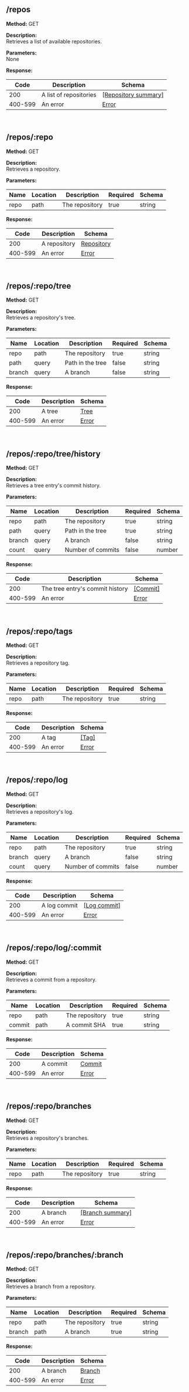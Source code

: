 ## /repos
**Method:** GET

**Description:**<br>
Retrieves a list of available repositories.

**Parameters:**<br>
None

**Response:**<br>

| Code    | Description            | Schema                                                              |
|---------|------------------------|---------------------------------------------------------------------|
| 200     | A list of repositories | [\[Repository summary\]](/docs/interfaces/api.RepositorySummary.html) |
| 400-599 | An error               | [Error](/docs/modules/api.html#Error)                               |

<br>

## /repos/:repo
**Method:** GET

**Description:**<br>
Retrieves a repository.

**Parameters:**<br>

| Name | Location | Description    | Required | Schema |
|------|----------|----------------|----------|--------|
| repo | path     | The repository | true     | string |

**Response:**<br>

| Code    | Description  | Schema                                             |
|---------|--------------|----------------------------------------------------|
| 200     | A repository | [Repository](/docs/interfaces/api.Repository.html) |
| 400-599 | An error     | [Error](/docs/modules/api.html#Error)              |

<br>

## /repos/:repo/tree
**Method:** GET

**Description:**<br>
Retrieves a repository's tree.

**Parameters:**<br>

| Name   | Location | Description      | Required | Schema |
|--------|----------|------------------|----------|--------|
| repo   | path     | The repository   | true     | string |
| path   | query    | Path in the tree | false    | string |
| branch | query    | A branch         | false    | string |

**Response:**<br>

| Code    | Description | Schema                                |
|---------|-------------|---------------------------------------|
| 200     | A tree      | [Tree](/docs/modules/api.html#Tree)   |
| 400-599 | An error    | [Error](/docs/modules/api.html#Error) |

<br>

## /repos/:repo/tree/history
**Method:** GET

**Description:**<br>
Retrieves a tree entry's commit history.

**Parameters:**<br>

| Name   | Location | Description       | Required | Schema |
|--------|----------|-------------------|----------|--------|
| repo   | path     | The repository    | true     | string |
| path   | query    | Path in the tree  | true     | string |
| branch | query    | A branch          | false    | string |
| count  | query    | Number of commits | false    | number |

**Response:**<br>

| Code    | Description                     | Schema                                |
|---------|---------------------------------|---------------------------------------|
| 200     | The tree entry's commit history | [\[Commit\]](/docs/modules/api.html#Commit)   |
| 400-599 | An error    | [Error](/docs/modules/api.html#Error) |

<br>

## /repos/:repo/tags
**Method:** GET

**Description:**<br>
Retrieves a repository tag.

**Parameters:**<br>

| Name | Location | Description    | Required | Schema |
|------|----------|----------------|----------|--------|
| repo | path     | The repository | true     | string |

**Response:**<br>

| Code    | Description | Schema                                |
|---------|-------------|---------------------------------------|
| 200     | A tag       | [\[Tag\]](/docs/modules/api.html#Tag) |
| 400-599 | An error    | [Error](/docs/modules/api.html#Error) |

<br>

## /repos/:repo/log
**Method:** GET

**Description:**<br>
Retrieves a repository's log.

**Parameters:**<br>

| Name   | Location | Description       | Required | Schema |
|--------|----------|-------------------|----------|--------|
| repo   | path     | The repository    | true     | string |
| branch | query    | A branch          | false    | string |
| count  | query    | Number of commits | false    | number |

**Response:**<br>

| Code    | Description  | Schema                                             |
|---------|--------------|----------------------------------------------------|
| 200     | A log commit | [\[Log commit\]](/docs/modules/api.html#LogCommit) |
| 400-599 | An error     | [Error](/docs/modules/api.html#Error)              |

<br>

## /repos/:repo/log/:commit
**Method:** GET

**Description:**<br>
Retrieves a commit from a repository.

**Parameters:**<br>

| Name   | Location | Description    | Required | Schema |
|--------|----------|----------------|----------|--------|
| repo   | path     | The repository | true     | string |
| commit | path     | A commit SHA   | true     | string |

**Response:**<br>

| Code    | Description | Schema                                     |
|---------|-------------|--------------------------------------------|
| 200     | A commit    | [Commit](/docs/interfaces/api.Commit.html) |
| 400-599 | An error    | [Error](/docs/modules/api.html#Error)      |

<br>

## /repos/:repo/branches
**Method:** GET

**Description:**<br>
Retrieves a repository's branches.

**Parameters:**<br>

| Name   | Location | Description    | Required | Schema |
|--------|----------|----------------|----------|--------|
| repo   | path     | The repository | true     | string |

**Response:**<br>

| Code    | Description | Schema                                                        |
|---------|-------------|---------------------------------------------------------------|
| 200     | A branch    | [\[Branch summary\]](/docs/interfaces/api.BranchSummary.html) |
| 400-599 | An error    | [Error](/docs/modules/api.html#Error)                         |

<br>

## /repos/:repo/branches/:branch
**Method:** GET

**Description:**<br>
Retrieves a branch from a repository.

**Parameters:**<br>

| Name   | Location | Description    | Required | Schema |
|--------|----------|----------------|----------|--------|
| repo   | path     | The repository | true     | string |
| branch | path     | A branch       | true     | string |

**Response:**<br>

| Code    | Description | Schema                                     |
|---------|-------------|--------------------------------------------|
| 200     | A branch    | [Branch](/docs/interfaces/api.Branch.html) |
| 400-599 | An error    | [Error](/docs/modules/api.html#Error)      |
